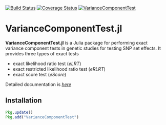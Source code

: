 [![Build Status](https://travis-ci.org/Tao-Hu/VarianceComponentTest.jl.svg?branch=master)](https://travis-ci.org/Tao-Hu/VarianceComponentTest.jl)
[![Coverage Status](https://coveralls.io/repos/Tao-Hu/VarianceComponentTest.jl/badge.svg?branch=master)](https://coveralls.io/r/Tao-Hu/VarianceComponentTest.jl?branch=master)
[![VarianceComponentTest](http://pkg.julialang.org/badges/VarianceComponentTest_release.svg)](http://pkg.julialang.org/?pkg=VarianceComponentTest&ver=release)

# VarianceComponentTest.jl

**VarianceComponentTest.jl** is a Julia package for performing exact variance component tests in genetic studies for testing SNP set effects. It provides three types of exact tests

* exact likelihood ratio test (*eLRT*)
* exact restricted likelihood ratio test (*eRLRT*)
* exact score test (*eScore*)

Detailed documentation is [*here*](http://variancecomponenttestjl.readthedocs.org)

## Installation

```julia
Pkg.update()
Pkg.add("VarianceComponentTest")
```
